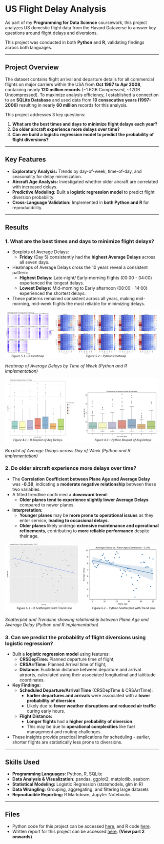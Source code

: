 # US Flight Delay Analysis

As part of my **Programming for Data Science** coursework, this project analyzes US domestic flight data from the Havard Dataverse to answer key questions around flight delays and diversions.

This project was conducted in both **Python** and **R**, validating findings across both languages.

---

## Project Overview

The dataset contains flight arrival and departure details for all commercial flights on major carriers within the USA from **Oct 1987 to Apr 2008**, containing nearly **120 million records** (~1.6GB Compressed, ~12GB Uncompressed). 
To maximize analysis efficiency, I established a connection to an **SQLite Database** and used data from **10 consecutive years (1997-2006)** resulting in nearly **60 million** records for this analysis.

This project addresses 3 key questions:
1. **What are the best times and days to minimize flight delays each year?**  
2. **Do older aircraft experience more delays over time?**  
3. **Can we build a logistic regression model to predict the probability of flight diversions?**

---

## Key Features

- **Exploratory Analysis:** Trends by day-of-week, time-of-day, and seasonality for delay minimization.
- **Aircraft Age Analysis:** Investigated whether older aircraft are correlated with increased delays.
- **Predictive Modeling:** Built a **logistic regression model** to predict flight diversion probability.
- **Cross-Language Validation:** Implemented in **both Python and R** for reproducibility.

---

## Results

### 1. What are the best times and days to minimize flight delays?
- Boxplots of Average Delays:
  -  **Friday** (Day 5) consistently had the **highest Average Delays** across all seven days.
- Heatmaps of Average Delays cross the 10 years reveal a consistent pattern:
  - **Highest Delays:** Late-night/ Early-morning flights (00:00 - 04:00) experienced the longest delays.
  - **Lowest Delays:** Mid-morning to Early afternoon (08:00 - 14:00) experienced the shortest delays.
- These patterns remained consistent across all years, making mid-morning, mid-week flights the most reliable for minimizing delays.

![Heatmap analysis of time of day](Heatmap.png)  

*Heatmap of Average Delays by Time of Week (Python and R implementation)* 

![Boxplot analysis of day of week](Boxplot.png)  

*Boxplot of Average Delays across Day of Week (Python and R implementation)*

### 2. Do older aircraft experience more delays over time?
- The **Correlation Coefficient between Plane Age and Average Delay** was **-0.39**, indicating a **moderate negative relationship** between these two variables.
- A fitted trendline confirmed a **downward trend**:
  - **Older planes tend to experience slightly lower Average Delays** compared to newer planes.
- **Interpretation:**
  - **Younger planes** may be **more prone to operational issues** as they enter service, **leading to occasional delays.**
  - **Older planes** likely undergo **extensive maintenance and operational refinements**, contributing to **more reliable performance** despite their age.

![Trendline of plane age by average delay](Trendline.png)  

*Scatterplot and Trendline showing relationship between Plane Age and Average Delay (Python and R implementation)*

### 3. Can we predict the probability of flight diversions using logistic regression?
- Built a **logistic regression model** using features:
  - **CRSDepTime:** Planned departure time of flight,
  - **CRSArrTime:** Planned Arrival time of flight,
  - **Distance:** Euclidean distance between departure and arrival airports, calculated using their associated longitudinal and latititude coordinates.
- **Key Findings:**
  - **Scheduled Departure/Arrival Time** (CRSDepTime & CRSArrTime):
    - **Earlier departures and arrivals** were associated with a **lower probability of diversion**.
    - Likely due to **fewer weather disruptions and reduced air traffic** during early hours.
  - **Flight Distance:**
    - **Longer flights** had a **higher probability of diversion**.
    - This may be due to **operational complexities** like fuel management and routing challenges.
- These insights provide practical implications for scheduling - earlier, shorter flights are statistically less prone to diversions.

---

## Skills Used

- **Programming Languages:** Python, R, SQLite
- **Data Analysis & Visualization:** pandas, ggplot2, matplotlib, seaborn  
- **Statistical Modeling:** Logistic Regression (statsmodels, glm in R)  
- **Data Wrangling:** Grouping, aggregating, and filtering large datasets  
- **Reproducible Reporting:** R Markdown, Jupyter Notebooks

---

## Files

- Python code for this project can be accessed [here](ST2195_Part_2.ipynb), and R code [here](https://nichkohlas.github.io/US-Flight-Delay-Analysis/).
- Written report for this project can be accessed [here](ST2195_Final.pdf). **(View part 2 onwards)**


